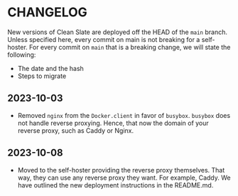 # CHANGELOG

New versions of Clean Slate are deployed off the HEAD of the `main` branch. Unless specified here, every commit on main is not breaking for a self-hoster. For every commit on `main` that is a breaking change, we will state the following:

- The date and the hash
- Steps to migrate

## 2023-10-03

- Removed `nginx` from the `Docker.client` in favor of `busybox`. `busybox` does not handle reverse proxying. Hence, that now the domain of your reverse proxy, such as Caddy or Nginx.

## 2023-10-08

- Moved to the self-hoster providing the reverse proxy themselves. That way, they can use any reverse proxy they want. For example, Caddy. We have outlined the new deployment instructions in the README.md.
